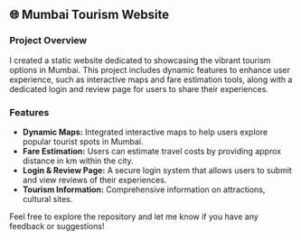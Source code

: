 ## 🌐 Mumbai Tourism Website

### Project Overview
I created a static website dedicated to showcasing the vibrant tourism options in Mumbai. 
This project includes dynamic features to enhance user experience, such as interactive maps and fare estimation tools, 
along with a dedicated login and review page for users to share their experiences.

### Features
- **Dynamic Maps:** Integrated interactive maps to help users explore popular tourist spots in Mumbai.
- **Fare Estimation:** Users can estimate travel costs by providing approx distance in km within the city.
- **Login & Review Page:** A secure login system that allows users to submit and view reviews of their experiences.
- **Tourism Information:** Comprehensive information on attractions, cultural sites.

Feel free to explore the repository and let me know if you have any feedback or suggestions!

